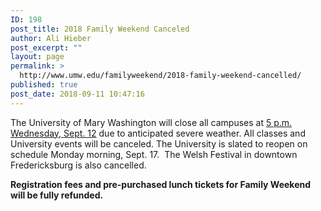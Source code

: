 ```yaml
---
ID: 198
post_title: 2018 Family Weekend Canceled
author: Ali Hieber
post_excerpt: ""
layout: page
permalink: >
  http://www.umw.edu/familyweekend/2018-family-weekend-cancelled/
published: true
post_date: 2018-09-11 10:47:16
---
```

The University of Mary Washington will close all campuses at <u>5 p.m. Wednesday, Sept. 12</u> due to anticipated severe weather. All classes and University events will be canceled. The University is slated to reopen on schedule Monday morning, Sept. 17.  The Welsh Festival in downtown Fredericksburg is also cancelled.

<strong>Registration fees and pre-purchased lunch tickets for Family Weekend will be fully refunded.</strong>